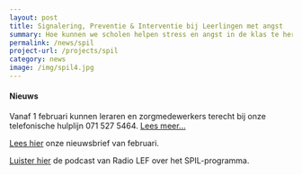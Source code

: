 ```yaml
---
layout: post
title: Signalering, Preventie & Interventie bij Leerlingen met angst
summary: Hoe kunnen we scholen helpen stress en angst in de klas te herkennen en te voorkomen en samen met scholen leerlingen snel de juiste ondersteuning bieden? Doe mee met het SPIL-programma!
permalink: /news/spil
project-url: /projects/spil
category: news
image: /img/spil4.jpg
---
```

#### Nieuws 
Vanaf 1 februari kunnen leraren en zorgmedewerkers terecht bij onze telefonische hulplijn 071 527 5464. [Lees meer...](https://kasleiden.nl/projects/spil)

[Lees hier](/pdf/SPIL-nieuwsbrief-feb2021.pdf) onze nieuwsbrief van februari. 

[Luister hier](https://open.spotify.com/episode/1woeQZApsmgxbpQtfEQPGZ?si=iIYTHGOHTlGYJw-TEfYx5w) de podcast van Radio LEF over het SPIL-programma. 
